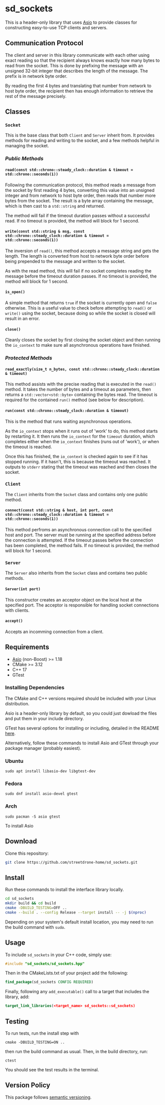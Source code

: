 # sd_sockets

This is a header-only library that uses [Asio](https://think-async.com/Asio/) to provide classes for constructing easy-to-use TCP clients and servers.

## Communication Protocol

The client and server in this library communicate with each other using exact reading so that the recipient always knows exactly how many bytes to read from the socket.
This is done by prefixing the message with an unsigned 32-bit integer that describes the length of the message.
The prefix is in network byte order.

By reading the first 4 bytes and translating that number from network to host byte order, the recipient then has enough information to retrieve the rest of the message precisely.

## Classes

### __`Socket`__

This is the base class that both `Client` and `Server` inherit from.
It provides methods for reading and writing to the socket, and a few methods helpful in managing the socket.

### *Public Methods*

#### __`read(const std::chrono::steady_clock::duration & timeout = std::chrono::seconds(1))`__

Following the communication protocol, this method reads a message from the socket by first reading 4 bytes, converting this value into an unsigned integer and from network to host byte order, then reads that number more bytes from the socket.
The result is a byte array containing the message, which is then cast to a `std::string` and returned.

The method will fail if the timeout duration passes without a successful read.
If no timeout is provided, the method will block for 1 second.

#### __`write(const std::string & msg, const std::chrono::steady_clock::duration & timeout = std::chrono::seconds(1))`__

The inversion of `read()`, this method accepts a message string and gets the length.
The length is converted from host to network byte order before being prepended to the message and written to the socket.

As with the read method, this will fail if no socket completes reading the message before the timeout duration passes.
If no timeout is provided, the method will block for 1 second.

#### __`is_open()`__

A simple method that returns `true` if the socket is currently open and `false` otherwise.
This is a useful value to check before attempting to `read()` or `write()` using the socket, because doing so while the socket is closed will result in an error.

#### __`close()`__

Cleanly closes the socket by first closing the socket object and then running the `io_context` to make sure all asynchronous operations have finished.

### *Protected Methods*

#### __`read_exactly(size_t n_bytes, const std::chrono::steady_clock::duration & timeout)`__

This method assists with the precise reading that is executed in the `read()` method.
It takes the number of bytes and a timeout as parameters, then returns a `std::vector<std::byte>` containing the bytes read.
The timeout is required for the contained `run()` method (see below for description).

#### __`run(const std::chrono::steady_clock::duration & timeout)`__

This is the method that runs waiting asynchronous operations.

As the `io_context` stops when it runs out of 'work' to do, this method starts by restarting it.
It then runs the `io_context` for the `timeout` duration, which completes either when the `io_context` finishes (runs out of 'work'), or when the timeout is reached.

Once this has finished, the `io_context` is checked again to see if it has stopped running.
If it hasn't, this is because the timeout was reached.
It outputs to `stderr` stating that the timeout was reached and then closes the socket.

### __`Client`__

The `Client` inherits from the `Socket` class and contains only one public method.

#### __`connect(const std::string & host, int port, const std::chrono::steady_clock::duration & timeout = std::chrono::seconds(1))`__

This method perfroms an asynchronous connection call to the specified host and port.
The server must be running at the specified address before the connection is attempted.
If the timeout passes before the connection has been completed, the method fails.
If no timeout is provided, the method will block for 1 second.

### __`Server`__

The `Server` also inherits from the `Socket` class and contains two public methods.

#### __`Server(int port)`__

This constructor creates an acceptor object on the local host at the specified port.
The acceptor is responsible for handling socket connections with clients.

#### __`accept()`__

Accepts an incomming connection from a client.

## Requirements

- [Asio](https://think-async.com/Asio/) (non-Boost) >= 1.18
- CMake >= 3.12
- C++ 17
- GTest

### __Installing Dependencies__

The CMake and C++ versions required should be included with your Linux distribution.

Asio is a header-only library by default, so you could just dowload the files and put them in your include directory.

GTest has several options for installing or including, detailed in the README [here](https://github.com/google/googletest/blob/main/googletest/README.md).

Alternatively, follow these commands to install Asio and GTest through your package manager (probably easiest).

### Ubuntu

```console
sudo apt install libasio-dev libgtest-dev
```

### Fedora

```console
sudo dnf install asio-devel gtest
```

### Arch
```console
sudo pacman -S asio gtest
```

To install Asio

## Download

Clone this repository:

```bash
git clone https://github.com/streetdrone-home/sd_sockets.git
```

## Install

Run these commands to install the interface library locally.

```bash
cd sd_sockets
mkdir build && cd build
cmake -DBUILD_TESTING=OFF ..
cmake --build . --config Release --target install -- -j $(nproc)
```

Depending on your system's default install location, you may need to run the build command with `sudo`.

## Usage

To include `sd_sockets` in your C++ code, simply use:

```cpp
#include "sd_sockets/sd_sockets.hpp"
```

Then in the CMakeLists.txt of your project add the following:

```cmake
find_package(sd_sockets CONFIG REQUIRED)
```

Finally, following any `add_executable()` call to a target that includes the library, add:

```cmake
target_link_libraries(<target_name> sd_sockets::sd_sockets)
```

## Testing

To run tests, run the install step with 

```console
cmake -DBUILD_TESTING=ON ..
```
then run the build command as usual. Then, in the build directory, run:

```console
ctest
```

You should see the test results in the terminal.

## Version Policy

This package follows [semantic versioning](https://semver.org/).
